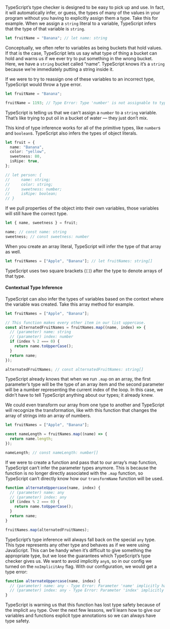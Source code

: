 TypeScript’s type checker is designed to be easy to pick up and use. In fact, it will automatically infer, or guess, the types of many of the values in your program without you having to explicitly assign them a type. Take this for example. When we assign a `string` literal to a variable, TypeScript infers that the type of that variable is `string`.

```ts
let fruitName = "Banana"; // let name: string
```

Conceptually, we often refer to variables as being buckets that hold values. If that is the case, TypeScript lets us say what type of thing a bucket can hold and warns us if we ever try to put something in the wrong bucket. Here, we have a `string` bucket called “name”. TypeScript knows it’s a `string` because we’re immediately putting a string inside it.

If we were to try to reassign one of these variables to an incorrect type, TypeScript would throw a type error.

```ts
let fruitName = "Banana";

fruitName = 1193; // Type Error: Type 'number' is not assignable to type 'string'.
```

TypeScript is telling us that we can’t assign a `number` to a `string` variable. That’s like trying to put oil in a bucket of water — they just don’t mix.

This kind of type inference works for all of the primitive types, like `number`s and `boolean`s. TypeScript also infers the types of object literals.

```ts
let fruit = {
  name: "Banana",
  color: "yellow",
  sweetness: 80,
  isRipe: true,
};

// let person: {
//     name: string;
//     color: string;
//     sweetness: number;
//     isRipe: boolean;
// }
```

If we pull properties of the object into their own variables, those variables will still have the correct type.

```ts
let { name, sweetness } = fruit;

name; // const name: string
sweetness; // const sweetness: number
```

When you create an array literal, TypeScript will infer the type of that array as well.

```ts
let fruitNames = ["Apple", "Banana"]; // let fruitNames: string[]
```

TypeScript uses two square brackets (`[]`) after the type to denote arrays of that type.

#### Contextual Type Inference

TypeScript can also infer the types of variables based on the context where the variable was created. Take this array method for example.

```ts
let fruitNames = ["Apple", "Banana"];

// This function makes every other item in our list uppercase.
const alternatedFruitNames = fruitNames.map((name, index) => {
  // (parameter) name: string
  // (parameter) index: number
  if (index % 2 === 0) {
    return name.toUpperCase();
  }
  return name;
});

alternatedFruitNames; // const alternatedFruitNames: string[]
```

TypeScript already knows that when we run `.map` on an array, the first parameter’s type will be the type of an array item and the second parameter will be a number representing the current index of the loop. In this case, we didn’t have to tell TypeScript anything about our types; it already knew.

We could even transform our array from one type to another and TypeScript will recognize the transformation, like with this function that changes the array of strings into an array of numbers.

```ts
let fruitNames = ["Apple", "Banana"];

const nameLength = fruitNames.map((name) => {
  return name.length;
});

nameLength; // const nameLength: number[]
```

If we were to create a function and pass that to our array’s map function, TypeScript can’t infer the parameter types anymore. This is because the function is no longer directly associated with the `.map` function, so TypeScript can’t directly know how our `transformName` function will be used.

```ts
function alternateUppercase(name, index) {
  // (parameter) name: any
  // (parameter) index: any
  if (index % 2 === 0) {
    return name.toUpperCase();
  }
  return name;
}

fruitNames.map(alternatedFruitNames);
```

TypeScript’s type inference will always fall back on the special `any` type. This type represents any other type and behaves as if we were using JavaScript. This can be handy when it’s difficult to give something the appropriate type, but we lose the guarantees which TypeScript’s type checker gives us. We want to avoid implicitly `any`s, so in our config we turned on the `noImplicitAny` flag. With our configuration, we would get a type error:

```ts
function alternateUppercase(name, index) {
  // (parameter) name: any - Type Error: Parameter 'name' implicitly has an 'any' type.
  // (parameter) index: any - Type Error: Parameter 'index' implicitly has an 'any' type.
}
```

TypeScript is warning us that this function has lost type safety because of the implicit `any` type. Over the next few lessons, we’ll learn how to give our variables and functions explicit type annotations so we can always have type safety.